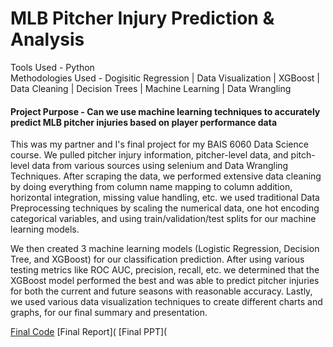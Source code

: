 # MLB Pitcher Injury Prediction & Analysis

Tools Used - Python <br />
Methodologies Used - Dogisitic Regression \| Data Visualization \| XGBoost \| Data Cleaning \| Decision Trees \| Machine Learning \| Data Wrangling

#### Project Purpose - Can we use machine learning techniques to accurately predict MLB pitcher injuries based on player performance data 

This was my partner and I's final project for my BAIS 6060 Data Science course. We pulled pitcher injury information, pitcher-level data, and pitch-level data from various sources using selenium and Data Wrangling Techniques. After scraping the data, we performed extensive data cleaning by doing everything from column name mapping to column addition, horizontal integration, missing value handling, etc. we used traditional Data Preprocessing techniques by scaling the numerical data, one hot encoding categorical variables, and using train/validation/test splits for our machine learning models.

We then created 3 machine learning models (Logistic Regression, Decision Tree, and XGBoost) for our classification prediction. After using various testing metrics like ROC AUC, precision, recall, etc. we determined that the XGBoost model performed the best and was able to predict pitcher injuries for both the current and future seasons with reasonable accuracy. Lastly, we used various data visualization techniques to create different charts and graphs, for our final summary and presentation.

[Final Code](https://github.com/evanhaines/evanhaines.github.io/blob/604c6ff188370bc49bfd96dd86de7a3fe19b0a9e/pages/BAIS_6070_Final.ipynb)
[Final Report](
[Final PPT](

